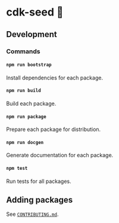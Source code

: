 # cdk-seed :seedling:

## Development

### Commands

#### `npm run bootstrap`

Install dependencies for each package.

#### `npm run build`

Build each package.

#### `npm run package`

Prepare each package for distribution.

#### `npm run docgen`

Generate documentation for each package.

#### `npm test`

Run tests for all packages.

## Adding packages

See [`CONTRIBUTING.md`](CONTRIBUTING.md).
